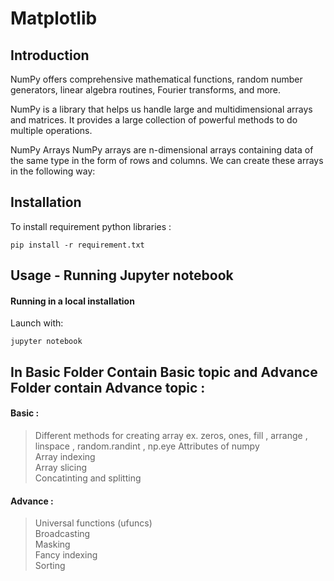 # Matplotlib

## Introduction

NumPy offers comprehensive mathematical functions, random number generators, linear algebra routines, Fourier transforms, and more.

NumPy is a library that helps us handle large and multidimensional arrays and matrices. It provides a large collection of powerful methods to do multiple operations.

NumPy Arrays NumPy arrays are n-dimensional arrays containing data of the same type in the form of rows and columns. We can create these arrays in the following way:

## Installation

To install requirement python libraries :

```
pip install -r requirement.txt
```


## Usage - Running Jupyter notebook

#### Running in a local installation

Launch with:

``` 
jupyter notebook
```

## In Basic Folder Contain Basic topic and Advance Folder contain Advance topic :

#### Basic :

> Different methods for creating array ex. zeros, ones, fill , arrange , linspace , random.randint , np.eye
> Attributes of numpy <br>
> Array indexing <br>
> Array slicing <br>
> Concatinting and splitting <br>


#### Advance :

> Universal functions (ufuncs) <br>
> Broadcasting <br>
> Masking <br>
> Fancy indexing <br>
> Sorting <br>

